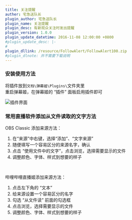 ```yaml
---
title: 关注提醒
auther: 宅急送队长
plugin_author: 宅急送队长
plugin_name: 关注提醒
plugin_desc: 有新观众关注时发出提醒
plugin_version: 1.0.0
plugin_update_datetime: 2016-11-08 12:00:00 +0800
#plugin_update_desc: |-
#  
plugin_dllink: /resource/FollowAlert/FollowAlert100.zip
#plugin_dlnote: 并不需要下载说明
---
```

### 安装使用方法

将插件放到```文档\弹幕姬\Plugins\```文件夹里  
重启弹幕姬，在弹幕姬的 “插件” 面板启用插件即可

<img class="shadow" src="https://www.danmuji.cn/resource/FollowAlert/pic.png" alt="插件界面" />

<br/>

### 常用直播软件添加从文件读取的文字方法

OBS Classic 添加来源方法：

1. 在“来源”中右键，选择“添加”、“文字来源”
2. 随便填写一个容易区分的来源名字，确认
3. 点击 “使用文件中的文字”，点击浏览，选择需要显示的文件
4. 调整颜色、字体、样式到想要的样子

<br/>

哔哩哔哩直播姬添加来源方法：

1. 点击左下角的 “文本”
2. 给来源设置一个容易区分的名字
3. 勾选 “从文件读” 前面的勾选框
4. 点击浏览，选择需要显示的文件
5. 调整颜色、字体、样式到想要的样子